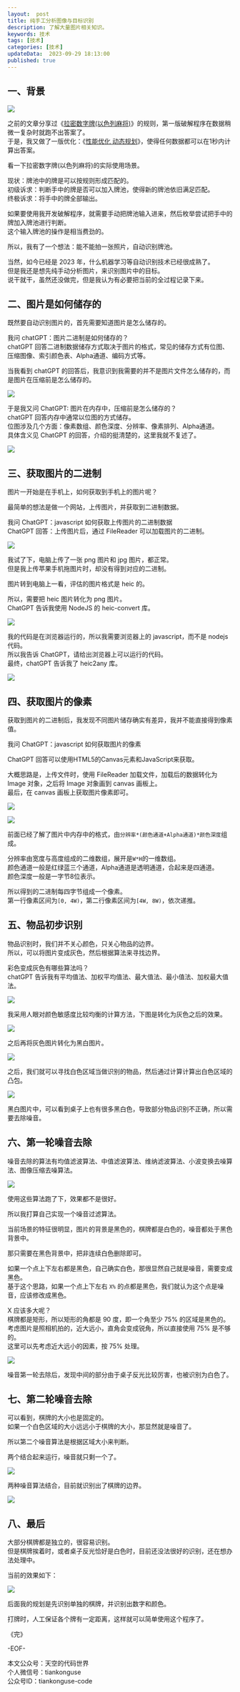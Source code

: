 ```yaml
---   
layout:  post  
title: 纯手工分析图像与目标识别  
description: 了解大量图片相关知识。  
keywords: 技术  
tags: [技术]    
categories: [技术]  
updateData:  2023-09-29 18:13:00  
published: true  
---  
```



## 一、背景  


![](https://res2023.tiankonguse.com/images/2023/09/29/001.png)


之前的文章分享过《[拉密数字牌(以色列麻将)](https://mp.weixin.qq.com/s/RlkLPQRCBY8iUzCnM6c_qg)》的规则，第一版破解程序在数据稍微一复杂时就跑不出答案了。  
于是，我又做了一版优化：《[性能优化 动态规划](https://mp.weixin.qq.com/s/nRJq9gfPsmubnJFjxnnijQ)》，使得任何数据都可以在1秒内计算出答案。  


看一下拉密数字牌(以色列麻将)的实际使用场景。  


现状：牌池中的牌是可以按规则形成匹配的。  
初级诉求：判断手中的牌是否可以加入牌池，使得新的牌池依旧满足匹配。  
终极诉求：将手中的牌全部输出。  


如果要使用我开发破解程序，就需要手动把牌池输入进来，然后枚举尝试把手中的牌加入牌池进行判断。  
这个输入牌池的操作是相当费劲的。  


所以，我有了一个想法：能不能拍一张照片，自动识别牌池。  


当然，如今已经是 2023 年，什么机器学习等自动识别技术已经很成熟了。  
但是我还是想先纯手动分析图片，来识别图片中的目标。  
说干就干，虽然还没做完，但是我认为有必要把当前的全过程记录下来。   


## 二、图片是如何储存的  


既然要自动识别图片的，首先需要知道图片是怎么储存的。  


我问 chatGPT：图片二进制是如何储存的？  
chatGPT 回答二进制数据储存方式取决于图片的格式，常见的储存方式有位图、压缩图像、索引颜色表、Alpha通道、编码方式等。  


当我看到 chatGPT 的回答后，我意识到我需要的并不是图片文件怎么储存的，而是图片在压缩前是怎么储存的。  


![](https://res2023.tiankonguse.com/images/2023/09/29/002.png)



于是我又问 ChatGPT: 图片在内存中，压缩前是怎么储存的？  
chatGPT 回答内存中通常以位图的方式储存。  
位图涉及几个方面：像素数组、颜色深度、分辨率、像素排列、Alpha通道。  
具体含义见 ChatGPT 的回答，介绍的挺清楚的，这里我就不复述了。  


![](https://res2023.tiankonguse.com/images/2023/09/29/003.png)



## 三、获取图片的二进制  


图片一开始是在手机上，如何获取到手机上的图片呢？  


最简单的想法是做一个网站，上传图片，并获取到二进制数据。  


我问 ChatGPT：javascript 如何获取上传图片的二进制数据  
ChatGPT 回答：上传图片后，通过 FileReader 可以加载图片的二进制。  


![](https://res2023.tiankonguse.com/images/2023/09/29/004.png)


我试了下，电脑上传了一张 png 图片和 jpg 图片，都正常。  
但是我上传苹果手机拖图片时，却没有得到对应的二进制。  


图片转到电脑上一看，评估的图片格式是 heic 的。  


所以，需要把 heic 图片转化为 png 图片。  
ChatGPT 告诉我使用 NodeJS 的 heic-convert 库。  


![](https://res2023.tiankonguse.com/images/2023/09/29/005.png)


我的代码是在浏览器运行的，所以我需要浏览器上的 javascript，而不是 nodejs 代码。  
所以我告诉 ChatGPT，请给出浏览器上可以运行的代码。  
最终，chatGPT 告诉我了 heic2any 库。  


![](https://res2023.tiankonguse.com/images/2023/09/29/006.png)


## 四、获取图片的像素 


获取到图片的二进制后，我发现不同图片储存确实有差异，我并不能直接得到像素值。  


我问 ChatGPT：javascript 如何获取图片的像素  


ChatGPT 回答可以使用HTML5的Canvas元素和JavaScript来获取。  


大概思路是，上传文件时，使用 FileReader 加载文件，加载后的数据转化为 Image 对象，之后将 Image 对象画到 canvas 画板上。  
最后，在 canvas 画板上获取图片像素即可。  



![](https://res2023.tiankonguse.com/images/2023/09/29/007.png)


![](https://res2023.tiankonguse.com/images/2023/09/29/008.png)




前面已经了解了图片中内存中的格式，由`分辨率*(颜色通道+Alpha通道)*颜色深度`组成。  


分辨率由宽度与高度组成的二维数组，展开是`W*H`的一维数组。  
颜色通道一般是红绿蓝三个通道，Alpha通道是透明通道，合起来是四通道。  
颜色深度一般是一字节8位表示。  


所以得到的二进制每四字节组成一个像素。  
第一行像素区间为`[0, 4W)`，第二行像素区间为`[4W, 8W)`，依次递推。  


## 五、物品初步识别  


物品识别时，我们并不关心颜色，只关心物品的边界。  
所以，可以将图片变成灰色，然后根据算法来寻找边界。  


彩色变成灰色有哪些算法吗？  
chatGPT 告诉我有平均值法、加权平均值法、最大值法、最小值法、加权最大值法。  


![](https://res2023.tiankonguse.com/images/2023/09/29/009.png)


我采用人眼对颜色敏感度比较均衡的计算方法，下图是转化为灰色之后的效果。  


![](https://res2023.tiankonguse.com/images/2023/09/29/010.png)


之后再将灰色图片转化为黑白图片。  


![](https://res2023.tiankonguse.com/images/2023/09/29/011.png)


之后，我们就可以寻找白色区域当做识别的物品，然后通过计算计算出白色区域的凸包。  


![](https://res2023.tiankonguse.com/images/2023/09/29/012.png)


黑白图片中，可以看到桌子上也有很多黑白色，导致部分物品识别不正确，所以需要去除噪音。  


## 六、第一轮噪音去除


噪音去除的算法有均值滤波算法、中值滤波算法、维纳滤波算法、小波变换去噪算法、图像压缩去噪算法。  


![](https://res2023.tiankonguse.com/images/2023/09/29/013.png)


使用这些算法跑了下，效果都不是很好。  


所以我打算自己实现一个噪音过滤算法。  


当前场景的特征很明显，图片的背景是黑色的，棋牌都是白色的，噪音都处于黑色背景中。  


那只需要在黑色背景中，把非连续白色删除即可。  


如果一个点上下左右都是黑色，自己确实白色，那很显然自己就是噪音，需要变成黑色。  
基于这个思路，如果一个点上下左右 `X%` 的点都是黑色，我们就认为这个点是噪音，应该修改成黑色。  


X 应该多大呢？  
棋牌都是矩形，所以矩形的角都是 90 度，即一个角至少 75% 的区域是黑色的。  
考虑图片是照相机拍的，近大远小，直角会变成锐角，所以直接使用 75% 是不够的。  
这里可以先考虑近大远小的因素，按 75% 处理。  


![](https://res2023.tiankonguse.com/images/2023/09/29/014.png)


噪音第一轮去除后，发现中间的部分由于桌子反光比较厉害，也被识别为白色了。  


## 七、第二轮噪音去除


可以看到，棋牌的大小也是固定的。  
如果一个白色区域的大小远远小于棋牌的大小，那显然就是噪音了。  


所以第二个噪音算法是根据区域大小来判断。  


两个结合起来运行，噪音就只剩一个了。  


![](https://res2023.tiankonguse.com/images/2023/09/29/015.png)


两种噪音算法结合，目前就识别出了棋牌的边界。  


![](https://res2023.tiankonguse.com/images/2023/09/29/016.png)


## 八、最后   


大部分棋牌都是独立的，很容易识别。  
但是棋牌挨着时，或者桌子反光恰好是白色时，目前还没法很好的识别，还在想办法处理中。  


当前的效果如下：  


![](https://res2023.tiankonguse.com/images/2023/09/29/018.png)


后面我的规划是先识别单独的棋牌，并识别出数字和颜色。  


打牌时，人工保证各个牌有一定距离，这样就可以简单使用这个程序了。  



《完》  


-EOF-  



本文公众号：天空的代码世界  
个人微信号：tiankonguse  
公众号ID：tiankonguse-code  
  

